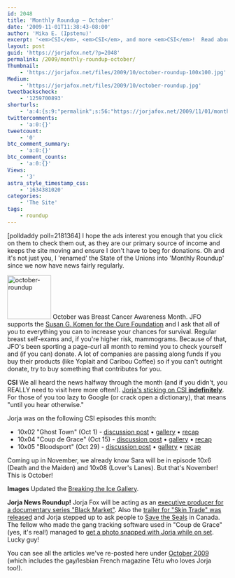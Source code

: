 ```yaml
---
id: 2048
title: 'Monthly Roundup — October'
date: '2009-11-01T11:38:43-08:00'
author: 'Mika E. (Ipstenu)'
excerpt: '<em>CSI</em>, <em>CSI</em>, and more <em>CSI</em>!  Read about that and what else happened in October here.'
layout: post
guid: 'https://jorjafox.net/?p=2048'
permalink: /2009/monthly-roundup-october/
Thumbnail:
    - 'https://jorjafox.net/files/2009/10/october-roundup-100x100.jpg'
Medium:
    - 'https://jorjafox.net/files/2009/10/october-roundup.jpg'
tweetbackscheck:
    - '1259700893'
shorturls:
    - 'a:4:{s:9:"permalink";s:56:"https://jorjafox.net/2009/11/01/monthly-roundup-october/";s:7:"tinyurl";s:26:"http://tinyurl.com/yg2t5bs";s:4:"isgd";s:18:"http://is.gd/53n0t";s:5:"bitly";s:20:"http://bit.ly/39GXn5";}'
twittercomments:
    - 'a:0:{}'
tweetcount:
    - '0'
btc_comment_summary:
    - 'a:0:{}'
btc_comment_counts:
    - 'a:0:{}'
Views:
    - '3'
astra_style_timestamp_css:
    - '1634381020'
categories:
    - 'The Site'
tags:
    - roundup
---
```


<span class="alignright">[polldaddy poll=2181364]</span> I hope the ads interest you enough that you click on them to check them out, as they are our primary source of income and keeps the site moving and ensure I don't have to beg for donations.  Oh and it's not just you, I 'renamed' the State of the Unions into 'Monthly Roundup' since we now have news fairly regularly.

<img src="//static.jorjafox.net/wordpress/2009/10/october-roundup-100x100.jpg" alt="october-roundup" title="october-roundup" width="100" height="100" class="alignleft size-thumbnail wp-image-2090" /> October was Breast Cancer Awareness Month.  JFO supports the <a href="http://ww5.komen.org/">Susan G. Komen for the Cure Foundation</a> and I ask that all of you to everything you can to increase your chances for survival.  Regular breast self-exams and, if you're higher risk, mammograms.  Because of that, JFO's been sporting a page-curl all month to remind you to check yourself and (if you can) donate.  A lot of companies are passing along funds if you buy their products (like Yoplait and Caribou Coffee) so if you can't outright donate, try to buy something that contributes for you.

**CSI**
We all heard the news halfway through the month (and if you didn't, you REALLY need to visit here more often!).  <a href="https://jorjafox.net/2009/10/14/sara-sidles-in-semi-permanently/">Jorja's sticking on CSI **indefinitely**</a>.  For those of you too lazy to Google (or crack open a dictionary), that means "until you hear otherwise."

Jorja was on the following CSI episodes this month:
<ul>
	<li>10x02 "Ghost Town" (Oct 1) - <a href="https://jorjafox.net/2009/10/01/csi-10x02-ghost-town-recap-and-images/">discussion post</a> &bull; <a href="https://jorjafox.net/gallery/tv/csi/season10/ghosttown/">gallery</a> &bull; <a href="https://jorjafox.net/wiki/Ghost_Town">recap</a></li>
	<li>10x04 "Coup de Grace" (Oct 15) - <a href="https://jorjafox.net/2009/10/15/csi-ep-10x04-coup-de-grace/">discussion post</a> &bull; <a href="https://jorjafox.net/gallery/tv/csi/season10/coupdegrace/">gallery</a> &bull; <a href="https://jorjafox.net/wiki/Coup_de_Grace">recap</a></li>
	<li>10x05 "Bloodsport" (Oct 29) - <a href="https://jorjafox.net/2009/10/29/csi-10x05-bloodsport/">discussion post</a> &bull; <a href="https://jorjafox.net/gallery/tv/csi/season10/bloodsport/">gallery</a> &bull; <a href="https://jorjafox.net/wiki/Bloodsport">recap</a></li>
</ul>

Coming up in November, we already know Sara will be in episode 10x6 (Death and the Maiden) and 10x08 (Lover's Lanes).  But that's November!  This is October!

**Images**
Updated the <a href="https://jorjafox.net/2009/10/09/updated-2007-sea-shepherd-gala-breaking-the-ice-gallery/">Breaking the Ice Gallery</a>.

**Jorja News Roundup!**
Jorja Fox will be acting as an <a href="https://jorjafox.net/2009/10/12/jorja-fox-executive-producer/">executive producer for a documentary series "Black Market"</a>. Also the <a href="https://jorjafox.net/2009/10/13/skin-trade-theatrical-trailer/">trailer for "Skin Trade" was released</a> and Jorja stepped up to ask people to <a href="https://jorjafox.net/2009/10/20/save-the-seals/">Save the Seals</a> in Canada.  The fellow who made the gang tracking software used in "Coup de Grace" (yes, it's real!) managed to <a href="https://jorjafox.net/2009/10/28/software-tracking-gangs-that-was-real-almost/">get a photo snapped with Jorja while on set</a>. Lucky guy!

You can see all the articles we've re-posted here under <a href="https://jorjafox.net/wiki/News_Articles_%282009%29#October">October 2009</a> (which includes the gay/lesbian French magazine Têtu who loves Jorja too!).
